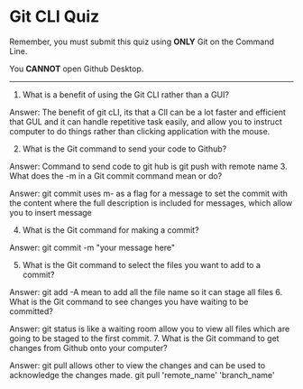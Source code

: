 # Git CLI Quiz

Remember, you must submit this quiz using __ONLY__ Git on the Command Line. 

You __CANNOT__ open Github Desktop.

---

1. What is a benefit of using the Git CLI rather than a GUI?

<!-- Write your answer here -->
Answer: The benefit of git cLI, its that a ClI can be a lot faster and efficient  that GUL and it can handle repetitive task easily, and allow you to instruct computer to do things rather than clicking application with the mouse.

2. What is the Git command to send your code to Github?

<!-- Write your answer here -->
Answer: Command to send code to git hub is git push with remote name
3. What does the -m in a Git commit command mean or do?

<!-- Write your answer here -->
Answer:  git commit uses m-  as a flag for a message to set the commit with the content where the full description is included for messages, which allow you to insert message

4. What is the Git command for making a commit?

<!-- Write your answer here -->
Answer: git commit -m "your message here" 

5. What is the Git command to select the files you want to add to a commit?

<!-- Write your answer here -->
Answer: git add -A mean to add all the file name so it can stage all files
6. What is the Git command to see changes you have waiting to be committed?

<!-- Write your answer here -->
Answer: git status is like a waiting  room  allow you to view all files which are going to be staged to the first commit.
7. What is the Git command to get changes from Github onto your computer?

<!-- Write your answer here -->
Answer: git pull allows other to view the changes  and can be used to acknowledge the changes made. git pull 'remote_name' 'branch_name'